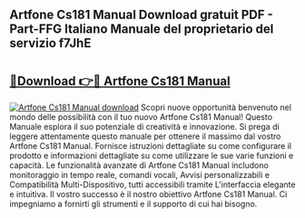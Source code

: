 ## Artfone Cs181 Manual Download gratuit PDF - Part-FFG Italiano Manuale del proprietario del servizio f7JhE

# <h2><a href="http://dfdhav.blite.top/?on=Artfone+Cs181+Manual">🔗Download 👉🔴 Artfone Cs181 Manual</a></h2>

[![Artfone Cs181 Manual download](https://i.imgur.com/lujVjoI.png)](http://dfdhav.blite.top/?on=Artfone+Cs181+Manual)
Scopri nuove opportunità benvenuto nel mondo delle possibilità con il tuo nuovo Artfone Cs181 Manual! Questo Manuale esplora il suo potenziale di creatività e innovazione. Si prega di leggere attentamente questo manuale per ottenere il massimo dal vostro Artfone Cs181 Manual. Fornisce istruzioni dettagliate su come configurare il prodotto e informazioni dettagliate su come utilizzare le sue varie funzioni e capacità. Le funzionalità avanzate di Artfone Cs181 Manual includono monitoraggio in tempo reale, comandi vocali, Avvisi personalizzabili e Compatibilità Multi-Dispositivo, tutti accessibili tramite L'interfaccia elegante e intuitiva. Il vostro successo è il nostro obiettivo Artfone Cs181 Manual. Ci impegniamo a fornirti gli strumenti e il supporto di cui hai bisogno.
